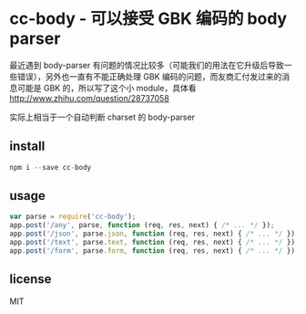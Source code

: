 # cc-body - 可以接受 GBK 编码的 body parser

最近遇到 body-parser 有问题的情况比较多（可能我们的用法在它升级后导致一些错误），另外也一直有不能正确处理 GBK 编码的问题，而友商汇付发过来的消息可能是 GBK 的，所以写了这个小 module，具体看 http://www.zhihu.com/question/28737058

实际上相当于一个自动判断 charset 的 body-parser

## install
```js
npm i --save cc-body
```

## usage
```js
var parse = require('cc-body');
app.post('/any', parse, function (req, res, next) { /* ... */ });
app.post('/json', parse.json, function (req, res, next) { /* ... */ });
app.post('/text', parse.text, function (req, res, next) { /* ... */ });
app.post('/form', parse.form, function (req, res, next) { /* ... */ });
```

## license
MIT
